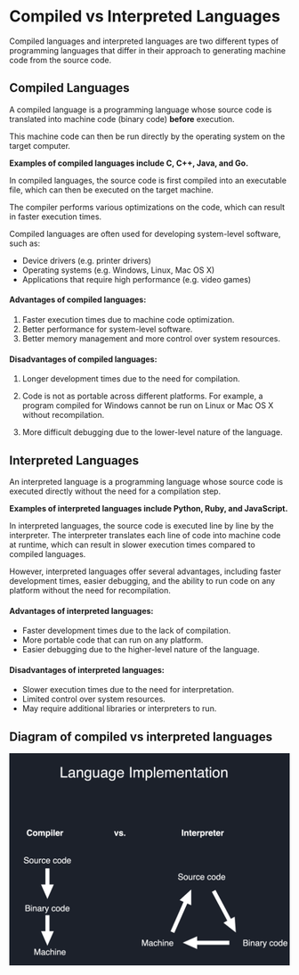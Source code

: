# Compiled vs Interpreted Languages

Compiled languages and interpreted languages are two different types of programming languages that differ in their approach to generating machine code from the source code.

## Compiled Languages
A compiled language is a programming language whose source code is translated into machine code (binary code) <strong>before</strong> execution. 

This machine code can then be run directly by the operating system on the target computer.

<strong>
Examples of compiled languages include C, C++, Java, and Go.
</strong>

In compiled languages, the source code is first compiled into an executable file, which can then be executed on the target machine. 

The compiler performs various optimizations on the code, which can result in faster execution times. 

Compiled languages are often used for developing system-level software, such as:

- Device drivers (e.g. printer drivers)
- Operating systems (e.g. Windows, Linux, Mac OS X)
- Applications that require high performance (e.g. video games)

#### Advantages of compiled languages:

1. Faster execution times due to machine code optimization.
2. Better performance for system-level software.
3. Better memory management and more control over system resources.

#### Disadvantages of compiled languages:

1. Longer development times due to the need for compilation.

2. Code is not as portable across different platforms.
For example, a program compiled for Windows cannot be run on Linux or Mac OS X without recompilation.

3. More difficult debugging due to the lower-level nature of the language.


## Interpreted Languages

An interpreted language is a programming language whose source code is executed directly without the need for a compilation step. 

<strong>
Examples of interpreted languages include Python, Ruby, and JavaScript.
</strong>

In interpreted languages, the source code is executed line by line by the interpreter. The interpreter translates each line of code into machine code at runtime, which can result in slower execution times compared to compiled languages. 

However, interpreted languages offer several advantages, including faster development times, easier debugging, and the ability to run code on any platform without the need for recompilation.


#### Advantages of interpreted languages:

* Faster development times due to the lack of compilation.
* More portable code that can run on any platform.
* Easier debugging due to the higher-level nature of the language.


#### Disadvantages of interpreted languages:

* Slower execution times due to the need for interpretation.
* Limited control over system resources.
* May require additional libraries or interpreters to run.

## Diagram of compiled vs interpreted languages

![compiled_vs_interpreted](compiled_interpeted.png)